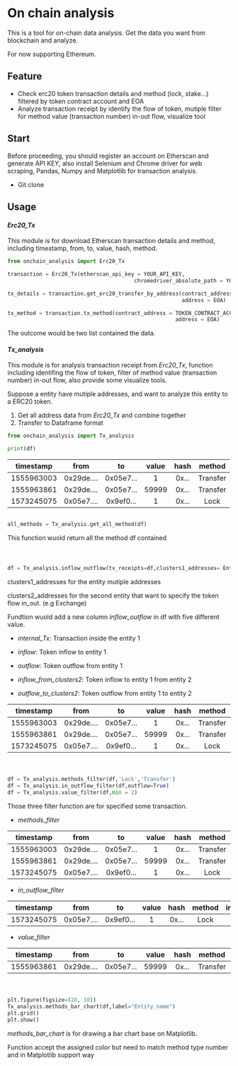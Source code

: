 # On chain analysis 

This is a tool for on-chain data analysis. Get the data you want from blockchain and analyze.

For now supporting Ethereum.

## Feature

* Check erc20 token transaction details and method (lock, stake...) filtered by token contract account and EOA
* Analyze transaction receipt by identify the flow of token, mutiple filter for method value (transaction number) in-out flow, visualize tool

## Start

Before proceeding, you should register an account on Etherscan and generate API KEY, also install Selenium and Chrome driver for web scraping, Pandas, Numpy and Matplotlib for transaction analysis.

* Git clone


## Usage

####  _Erc20_Tx_

This module is for download Etherscan transaction details and method, including timestamp, from, to, value, hash, method.


```python
from onchain_analysis import Erc20_Tx

transaction = Erc20_Tx(etherscan_api_key = YOUR_API_KEY, 
                                        chromedriver_absolute_path = YOUR_DRIVER_PATH)

tx_details = transaction.get_erc20_transfer_by_address(contract_address = TOKEN_CONTRACT_ACCOUNT, 
                                                       address = EOA)

tx_method = transaction.tx_method(contract_address = TOKEN_CONTRACT_ACCOUNT,  
                                                     address = EOA)
```

The outcome would be two list contained the data.


####  _Tx_analysis_

This module is for analysis transaction receipt from _Erc20_Tx_, function including identifing the flow of token, filter of method value (transaction number) in-out flow, also provide some visualize tools.


Suppose a entity have mutiple addresses, and want to analyze this entity to a ERC20 token.
1. Get all address data from _Erc20_Tx_ and combine together
2. Transfer to Dataframe format

```python
from onchain_analysis import Tx_analysis

print(df)
```

| timestamp  | from | to  | value | hash | method |
|:-------------:|:-------------:|:-------------:|:-------------:|:-------------:|:-------------:|
| 1555963003    | 0x29de....  | 0x05e7...   | 1     | 0x...    | Transfer     |
| 1555963861    | 0x29de....  | 0x05e7...   | 59999 | 0x...    | Transfer     |
| 1573245075    | 0x05e7....  | 0x9ef0...   | 1     | 0x...    | Lock     |


```python

all_methods = Tx_analysis.get_all_method(df)
```
This function wuold return all the method df contained
# 
```python

df = Tx_analysis.inflow_outflow(tx_receipts=df,clusters1_addresses= Entity1_addresses_list, clusters2_addresses: Entity2_addresses_list)
```
clusters1_addresses for the entity mutiple addresses 

clusters2_addresses for the second entity that want to specify the token flow in_out. (e.g Exchange)

Fundtion wuold add a new column _inflow_outflow_ in df with five different value. 
* _internal_Tx_: Transaction inside the entity 1 

* _inflow_: Token inflow to entity 1 

* _outflow_: Token outflow from entity 1 

* _inflow_from_clusters2_: Token inflow to entity 1 from entity 2 

* _outflow_to_clusters2_: Token outflow from entity 1 to entity 2 


| timestamp  | from | to  | value | hash | method | inflow_outflow |
|:-------------:|:-------------:|:-------------:|:-------------:|:-------------:|:-------------:|:-------------:|
| 1555963003    | 0x29de....  | 0x05e7...   | 1     | 0x...    | Transfer | internal_Tx  |
| 1555963861    | 0x29de....  | 0x05e7...   | 59999 | 0x...    | Transfer | internal_Tx  |   
| 1573245075    | 0x05e7....  | 0x9ef0...   | 1     | 0x...    | Lock     | outflow    |  
# 
```python

df = Tx_analysis.methods_filter(df,'Lock','Transfer')
df = Tx_analysis.in_outflow_filter(df,outflow=True)
df = Tx_analysis.value_filter(df,min = 2)
```
Those three filter function are for specified some transaction. 
* _methods_filter_ 

| timestamp  | from | to  | value | hash | method | inflow_outflow |
|:-------------:|:-------------:|:-------------:|:-------------:|:-------------:|:-------------:|:-------------:|
| 1555963003    | 0x29de....  | 0x05e7...   | 1     | 0x...    | Transfer | internal_Tx  |
| 1555963861    | 0x29de....  | 0x05e7...   | 59999 | 0x...    | Transfer | internal_Tx  |   
| 1573245075    | 0x05e7....  | 0x9ef0...   | 1     | 0x...    | Lock     | outflow    |  

* _in_outflow_filter_

| timestamp  | from | to  | value | hash | method | inflow_outflow |
|:-------------:|:-------------:|:-------------:|:-------------:|:-------------:|:-------------:|:-------------:|
| 1573245075    | 0x05e7....  | 0x9ef0...   | 1     | 0x...    | Lock     | outflow    |  

* _value_filter_

| timestamp  | from | to  | value | hash | method | inflow_outflow |
|:-------------:|:-------------:|:-------------:|:-------------:|:-------------:|:-------------:|:-------------:|
| 1555963861    | 0x29de....  | 0x05e7...   | 59999 | 0x...    | Transfer | internal_Tx  |   
# 
```python

plt.figure(figsize=(20, 10))
Tx_analysis.methods_bar_chart(df,label="Entity_name")
plt.grid()
plt.show()
```
_methods_bar_chart_ is for drawing a bar chart base on Matplotlib. 

Function accept the assigned color but need to match method type number and in Matplotlib support way




















